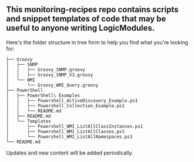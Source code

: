 ## This monitoring-recipes repo contains scripts and snippet templates of code that may be useful to anyone writing LogicModules.

Here's the folder structure in tree form to help you find what you're looking for:

```
├── Groovy
│   ├── SNMP
│   │   ├── Groovy_SNMP.groovy
│   │   ├── Groovy_SNMP_V3.groovy
│   └── WMI
│       └── Groovy_WMI_Query.groovy
├── PowerShell
│   ├── PowerShell\ Examples
│   │   ├── Powershell_ActiveDiscovery_Example.ps1
│   │   ├── Powershell_Collection_Example.ps1
│   │   └── README.md
│   ├── README.md
│   └── Templates
│       ├── Powershell_WMI_ListAllClassInstances.ps1
│       ├── Powershell_WMI_ListAllClasses.ps1
│       └── Powershell_WMI_ListAllNamespaces.ps1
└── README.md

```
Updates and new content will be added periodically.
